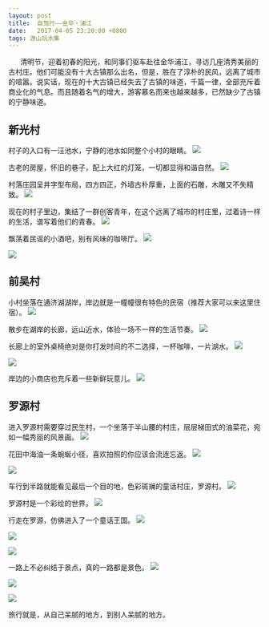 ```yaml
---
layout: post
title:  自驾行——金华・浦江
date:   2017-04-05 23:20:00 +0800
tags: 游山玩水集
---
```


&nbsp;&nbsp;&nbsp;&nbsp;&nbsp;&nbsp;清明节，迎着初春的阳光，和同事们驱车赴往金华浦江，寻访几座清秀美丽的古村庄。他们可能没有十大古镇那么出名，但是，胜在了淳朴的民风，远离了城市的喧嚣。说实话，现在的十大古镇已经失去了古镇的味道，千篇一律，全部充斥着商业化的气息。而且随着名气的增大，游客慕名而来也越来越多，已然缺少了古镇的宁静味道。

## 新光村
村子的入口有一汪池水，宁静的池水如同整个小村的眼睛。
![](/assets/images/2017/新光村-1.jpg)

古老的房屋，怀旧的巷子，配上大红的灯笼，一切都显得和谐自然。
![](/assets/images/2017/新光村-2.jpg)

村落庄园呈井字型布局，四方四正，外墙古朴厚重，上面的石雕，木雕又不失精致。
![](/assets/images/2017/新光村-3.jpg)

现在的村子里边，集结了一群创客青年，在这个远离了城市的村庄里，过着诗一样的生活，谱写着他们的青春。
![](/assets/images/2017/新光村-4.jpg)

飘荡着民谣的小酒吧，别有风味的咖啡厅。
![](/assets/images/2017/新光村-5.jpg)

![](/assets/images/2017/新光村-6.jpg)

## 前吴村
小村坐落在通济湖湖岸，岸边就是一幢幢很有特色的民宿（推荐大家可以来这里住宿）。
![](/assets/images/2017/前吴村-1.jpg)

散步在湖岸的长廊，远山近水，体验一场不一样的生活节奏。
![](/assets/images/2017/前吴村-2.jpg)

长廊上的室外桌椅绝对是你打发时间的不二选择，一杯咖啡，一片湖水。
![](/assets/images/2017/前吴村-3.jpg)

![](/assets/images/2017/前吴村-4.jpg)

岸边的小商店也充斥着一些新鲜玩意儿。
![](/assets/images/2017/前吴村-5.jpg)

## 罗源村
进入罗源村需要穿过民生村，一个坐落于半山腰的村庄，层层梯田式的油菜花，宛如一幅秀丽的风景画。
![](/assets/images/2017/罗源村-1.jpg)

花田中海油一条蜿蜒小径，喜欢拍照的你应该会流连忘返。
![](/assets/images/2017/罗源村-2.jpg)

![](/assets/images/2017/罗源村-3.jpg)

车行到半路就能看见最后一个目的地，色彩斑斓的童话村庄，罗源村。
![](/assets/images/2017/罗源村-4.jpg)

罗源村是一个彩绘的世界。
![](/assets/images/2017/罗源村-5.jpg)

行走在罗源，仿佛进入了一个童话王国。
![](/assets/images/2017/罗源村-6.jpg)

![](/assets/images/2017/罗源村-7.jpg)

![](/assets/images/2017/罗源村-8.jpg)

一路上不必纠结于景点，真的一路都是景色。
![](/assets/images/2017/清明节路上-1.jpg)

![](/assets/images/2017/清明节路上-2.jpg)

![](/assets/images/2017/清明节路上-3.jpg)


旅行就是，从自己呆腻的地方，到别人呆腻的地方。